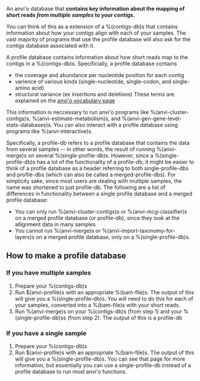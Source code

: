 An anvi'o database that **contains key information about the mapping of short reads *from multiple samples* to your contigs.** 

You can think of this as a extension of a %(contigs-db)s that contains information about how your contigs align with each of your samples. The vast majority of programs that use the profile database will also ask for the contigs database associated with it. 

A profile database contains information about how short reads map to the contigs in a %(contigs-db)s. Specificially, a profile database contains 
* the coverage and abundance per nucleotide position for each contig 
* varience of various kinds (single-nucleotide, single-codon, and single-amino acid)
* structural variance (ex insertions and deletions)
These terms are explained on the [anvi'o vocabulary page](http://merenlab.org/vocabulary/)

This information is neccessary to run anvi'o programs like %(anvi-cluster-contigs)s, %(anvi-estimate-metabolism)s, and %(anvi-gen-gene-level-stats-databases)s. You can also interact with a profile database using programs like %(anvi-interactive)s.

Specifically, a profile-db refers to a profile database that contains the data from several samples -- in other words, the result of running %(anvi-merge)s on several %(single-profile-db)s. However, since a %(single-profile-db)s has a lot of the functionality of a profile-db, it might be easier to think of a profile database as a header referring to both single-profile-dbs and profile-dbs (which can also be called a merged-profile-dbs). For simplicity sake, since most users are dealing with multiple samples, the name was shortened to just profile-db. The following are a list of differences in functionality between a single profile database and a merged profile database:
* You can only run %(anvi-cluster-contigs)s or %(anvi-mcg-classifier)s on a merged profile database (or profile-db), since they look at the allignment data in many samples 
* You cannot run %(anvi-merge)s or %(anvi-import-taxonomy-for-layers)s on a merged profile database, only on a %(single-profile-db)s.

## How to make a profile database

### If you have multiple samples 
1. Prepare your %(contigs-db)s
2. Run $(anvi-profile)s with an appropriate %(bam-file)s. The output of this will give you a %(single-profile-db)s. You will need to do this for each of your samples, converted into a %(bam-file)s with your short reads.
3. Run %(anvi-merge)s on your %(contigs-db)s (from step 1) and your %(single-profile-db)ss (from step 2). The output of this is a profile-db 

### If you have a single sample
1. Prepare your %(contigs-db)s
2. Run $(anvi-profile)s with an appropriate %(bam-file)s. The output of this will give you a %(single-profile-db)s. You can see that page for more information, but essentially you can use a single-profile-db instead of a profile database to run most anvi'o functions. 
